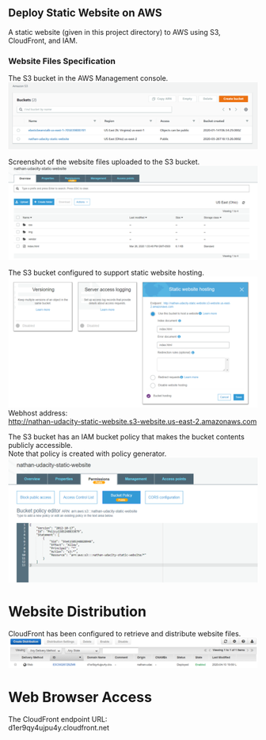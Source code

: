 ## Deploy Static Website on AWS

A static website (given in this project directory) to AWS using S3, CloudFront, and IAM.

### Website Files Specification  
The S3 bucket in the AWS Management console.  
  <img src="https://github.com/na6an/CDevOps/blob/master/P1_Deploy_Static_Website/img/bucket_creation.PNG" alt="alt text">  
  
Screenshot of the website files uploaded to the S3 bucket.  
  <img src="https://github.com/na6an/CDevOps/blob/master/P1_Deploy_Static_Website/img/bucket_upload.PNG">  

The S3 bucket configured to support static website hosting.  
  <img src="https://github.com/na6an/CDevOps/blob/master/P1_Deploy_Static_Website/img/bucket_hosting.PNG">
Webhost address:  
http://nathan-udacity-static-website.s3-website.us-east-2.amazonaws.com

The S3 bucket has an IAM bucket policy that makes the bucket contents publicly accessible.  
Note that policy is created with policy generator.  
  <img src="https://github.com/na6an/CDevOps/blob/master/P1_Deploy_Static_Website/img/bucket_policy.PNG">

# Website Distribution  
CloudFront has been configured to retrieve and distribute website files.  
  <img src="https://github.com/na6an/CDevOps/blob/master/P1_Deploy_Static_Website/img/Website_distribution.PNG">
  
# Web Browser Access  
The CloudFront endpoint URL:  
d1er9qy4ujpu4y.cloudfront.net
